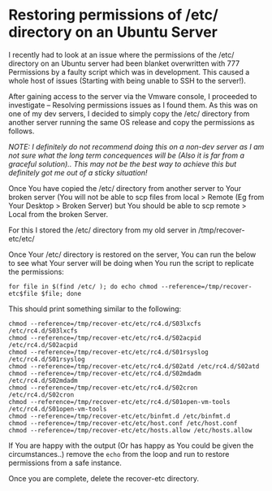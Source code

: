 # Restoring permissions of /etc/ directory on an Ubuntu Server

I recently had to look at an issue where the permissions of the /etc/ directory on an Ubuntu server had been blanket overwritten with 777 Permissions by a faulty script which was in development. This caused a whole host of issues (Starting with being unable to SSH to the server!).

After gaining access to the server via the Vmware console, I proceeded to investigate – Resolving permissions issues as I found them. As this was on one of my dev servers, I decided to simply copy the /etc/ directory from another server running the same OS release and copy the permissions as follows.

_NOTE: I definitely do not recommend doing this on a non-dev server as I am not sure what the long term concequences will be (Also it is far from a graceful solution).. This may not be the best way to achieve this but definitely got me out of a sticky situation!_

Once You have copied the /etc/ directory from another server to Your broken server (You will not be able to scp files from local > Remote (Eg from Your Desktop > Broken Server) but You should be able to scp remote > Local from the broken Server.

For this I stored the /etc/ directory from my old server in /tmp/recover-etc/etc/

Once Your /etc/ directory is restored on the server, You can run the below to see what Your server will be doing when You run the script to replicate the permissions:

```
for file in $(find /etc/ ); do echo chmod --reference=/tmp/recover-etc$file $file; done
```

This should print something similar to the following:

```
chmod --reference=/tmp/recover-etc/etc/rc4.d/S03lxcfs /etc/rc4.d/S03lxcfs
chmod --reference=/tmp/recover-etc/etc/rc4.d/S02acpid /etc/rc4.d/S02acpid
chmod --reference=/tmp/recover-etc/etc/rc4.d/S01rsyslog /etc/rc4.d/S01rsyslog
chmod --reference=/tmp/recover-etc/etc/rc4.d/S02atd /etc/rc4.d/S02atd
chmod --reference=/tmp/recover-etc/etc/rc4.d/S02mdadm /etc/rc4.d/S02mdadm
chmod --reference=/tmp/recover-etc/etc/rc4.d/S02cron /etc/rc4.d/S02cron
chmod --reference=/tmp/recover-etc/etc/rc4.d/S01open-vm-tools /etc/rc4.d/S01open-vm-tools
chmod --reference=/tmp/recover-etc/etc/binfmt.d /etc/binfmt.d
chmod --reference=/tmp/recover-etc/etc/host.conf /etc/host.conf
chmod --reference=/tmp/recover-etc/etc/hosts.allow /etc/hosts.allow
```

If You are happy with the output (Or has happy as You could be given the circumstances..) remove the `echo` from the loop and run to restore permissions from a safe instance.

Once you are complete, delete the recover-etc directory.

